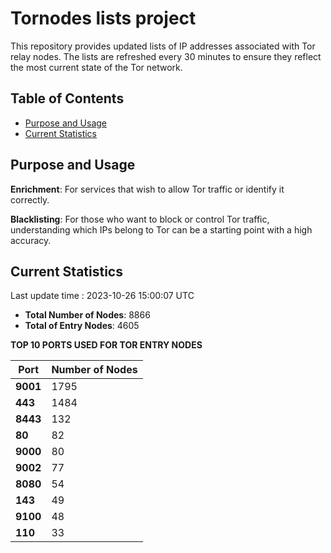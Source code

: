 # Tornodes lists project

This repository provides updated lists of IP addresses associated with Tor relay nodes. The lists are refreshed every 30 minutes to ensure they reflect the most current state of the Tor network.

## Table of Contents

- [Purpose and Usage](#purpose-and-usage)
- [Current Statistics](#current-statistics)


## Purpose and Usage

**Enrichment**: For services that wish to allow Tor traffic or identify it correctly.

**Blacklisting**: For those who want to block or control Tor traffic, understanding which IPs belong to Tor can be a starting point with a high accuracy.

## Current Statistics

Last update time : 2023-10-26 15:00:07 UTC

- **Total Number of Nodes**: 8866
- **Total of Entry Nodes**: 4605

**TOP 10 PORTS USED FOR TOR ENTRY NODES**

| **Port** | **Number of Nodes** |
|------|-----------------|
| **9001**   | 1795  |
| **443**   | 1484  |
| **8443**   | 132  |
| **80**   | 82  |
| **9000**   | 80  |
| **9002**   | 77  |
| **8080**   | 54  |
| **143**   | 49  |
| **9100**   | 48  |
| **110**   | 33  |

